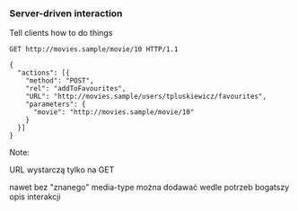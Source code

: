 ### Server-driven interaction

<!-- .element: class="fragment" -->
Tell clients how to do things

<pre class="fragment"><code class="http">GET http://movies.sample/movie/10 HTTP/1.1

{
  "actions": [{
    "method": "POST",
    "rel": "addToFavourites",
    "URL": "http://movies.sample/users/tpluskiewicz/favourites",
    "parameters": {
      "movie": "http://movies.sample/movie/10"
    }
  }]
}</code></pre>

Note:

URL wystarczą tylko na GET

nawet bez "znanego" media-type można dodawać wedle potrzeb bogatszy opis interakcji
